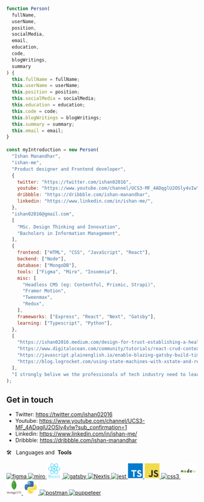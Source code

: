 ```javascript

function Person(
  fullName,
  userName,
  position,
  socialMedia,
  email,
  education,
  code,
  blogWritings,
  summary
) {
  this.fullName = fullName;
  this.userName = userName;
  this.position = position;
  this.socialMedia = socialMedia;
  this.education = education;
  this.code = code;
  this.blogWritings = blogWritings;
  this.summary = summary;
  this.email = email;
}

const myIntroduction = new Person(
  "Ishan Manandhar",
  "ishan-me",
  "Product designer and Frontend developer",
  {
    twitter: "https://twitter.com/ishan02016",
    youtube: "https://www.youtube.com/channel/UCS3-MF_4ADqglU2OSly4vIw",
    dribbble: "https://dribbble.com/ishan-manandhar",
    linkedin: "https://www.linkedin.com/in/ishan-me/",
  },
  "ishan02016@gmail.com",
  [
    "MSc. Design Thinking and Innovation",
    "Bacholers in Information Management",
  ],
  {
    frontend: ["HTML", "CSS", "JavaScript", "React"],
    backend: ["Node"],
    database: ["MongoDB"],
    tools: ["Figma", "Miro", "Insomnia"],
    misc: [
      "Headless CMS (eg: Contentful, Prismic, Strapi)",
      "Framer Motion",
      "Tweenmax",
      "Redux",
    ],
    frameworks: ["Express", "React", "Next", "Gatsby"],
    learning: ["Typescript", "Python"],
  },
  [
    "https://ishan02016.medium.com/design-for-trust-establishing-a-healthy-relationship-with-your-users-87fa3e1a2f2d",
    "https://www.digitalocean.com/community/tutorials/react-crud-context-hooks",
    "https://javascript.plainenglish.io/enable-blazing-gatsby-build-time-with-incremental-builds-6f93935b05c2",
    "https://blog.logrocket.com/using-state-machines-with-xstate-and-react/",
  ],
  "I strongly belive we the professionals of tech industry need to learn and innovate. There is constant change in the technologies in the tech market where we need to update ourselves with. The only thing that is constant is change. Talking about me, I would call myself an intersection of developer(Fr) and designer. I like front-end development with React/Gatsby/Next/Svelte. I love trying out new technologies and update with modern tools helping our lives more easier."
); 

```

  ## Get in touch

- Twitter:      https://twitter.com/ishan02016
- Youtube:      https://www.youtube.com/channel/UCS3-MF_4ADqglU2OSly4vIw?sub_confirmation=1
- Linkedin:     https://www.linkedin.com/in/ishan-me/
- Dribbble:     https://dribbble.com/ishan-manandhar

🛠️ &nbsp;&nbsp;Languages&nbsp;and&nbsp; **Tools**

<p align="left"> <a href="http://figma.com/" target="_blank"> <img src="https://cdn.freebiesupply.com/logos/large/2x/figma-1-logo-png-transparent.png" alt="figma" width="40" height="40"/> </a> <a href="https://miro.com/" target="_blank"> <img src=https://static.crozdesk.com/web_app_library/providers/logos/000/009/164/box/miro-1579760975-logo.png?1579760975" alt="miro" width="40" height="40"/> </a>  <a href="https://reactjs.org/" target="_blank"> <img src="https://raw.githubusercontent.com/devicons/devicon/master/icons/react/react-original-wordmark.svg" alt="react" width="40" height="40"/> </a><a href="https://www.gatsbyjs.org/" target="_blank"> <img src="https://seeklogo.com/images/G/gatsby-logo-1A245AD37F-seeklogo.com.png" alt="gatsby" width="40" height="40"/> </a><a href="https://nextjs.org/" target="_blank"> <img src="https://assets.coderrocketfuel.com/next-js-article-thumbnail.png" alt="Nextjs" width="40" height="40"/> </a><a href="https://jestjs.io" target="_blank"> <img src="https://www.vectorlogo.zone/logos/jestjsio/jestjsio-icon.svg" alt="jest" width="40" height="40"/> </a><a href="https://www.typescriptlang.org/" target="_blank"> <img src="https://raw.githubusercontent.com/devicons/devicon/master/icons/typescript/typescript-original.svg" alt="typescript" width="40" height="40"/> </a> <a href="https://developer.mozilla.org/en-US/docs/Web/JavaScript" target="_blank"> <img src="https://raw.githubusercontent.com/devicons/devicon/master/icons/javascript/javascript-original.svg" alt="javascript" width="40" height="40"/> </a><a href="https://www.w3schools.com/css/" target="_blank"> <img src="https://cdn.iconscout.com/icon/free/png-256/node-js-1174925.png" alt="css3" width="40" height="40"/> </a></a> <a href="https://nodejs.org" target="_blank"> <img src="https://raw.githubusercontent.com/devicons/devicon/master/icons/nodejs/nodejs-original-wordmark.svg" alt="nodejs" width="40" height="40"/> </a><a href="https://www.mongodb.com/" target="_blank"> <img src="https://raw.githubusercontent.com/devicons/devicon/master/icons/mongodb/mongodb-original-wordmark.svg" alt="mongodb" width="40" height="40"/> </a><a href="https://www.python.org" target="_blank"> <img src="https://raw.githubusercontent.com/devicons/devicon/master/icons/python/python-original.svg" alt="python" width="40" height="40"/> </a><a href="https://postman.com" target="_blank"> <img src="https://www.vectorlogo.zone/logos/getpostman/getpostman-icon.svg" alt="postman" width="40" height="40"/> </a> <a href="https://github.com/puppeteer/puppeteer" target="_blank"> <img src="https://www.vectorlogo.zone/logos/pptrdev/pptrdev-official.svg" alt="puppeteer" width="40" height="40"/> </a></p>

